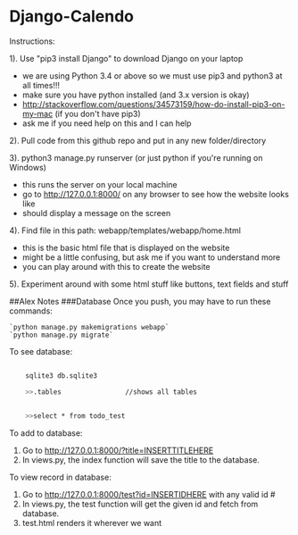 # Django-Calendo

Instructions:

1). Use "pip3 install Django" to download Django on your laptop 

  - we are using Python 3.4 or above so we must use pip3 and python3 at all times!!! 
  - make sure you have python installed (and 3.x version is okay) 
  - http://stackoverflow.com/questions/34573159/how-do-install-pip3-on-my-mac (if you don't have pip3)
  - ask me if you need help on this and I can help

2). Pull code from this github repo and put in any new folder/directory

3). python3 manage.py runserver (or just python if you're running on Windows)

  - this runs the server on your local machine
  - go to http://127.0.0.1:8000/ on any browser to see how the website looks like
  - should display a message on the screen
  
4). Find file in this path: webapp/templates/webapp/home.html
  - this is the basic html file that is displayed on the website
  - might be a little confusing, but ask me if you want to understand more
  - you can play around with this to create the website
  
5). Experiment around with some html stuff like buttons, text fields and stuff



##Alex Notes
###Database
Once you push, you may have to run these commands:

	`python manage.py makemigrations webapp`
	`python manage.py migrate`

To see database:

```bash

	sqlite3 db.sqlite3

	>>.tables                //shows all tables


	>>select * from todo_test
```

To add to database:

1. Go to http://127.0.0.1:8000/?title=INSERTTITLEHERE
2. In views.py, the index function will save the title to the database.

To view record in database:

1. Go to http://127.0.0.1:8000/test?id=INSERTIDHERE with any valid id #
2. In views.py, the test function will get the given id and fetch from database.
3. test.html renders it wherever we want
